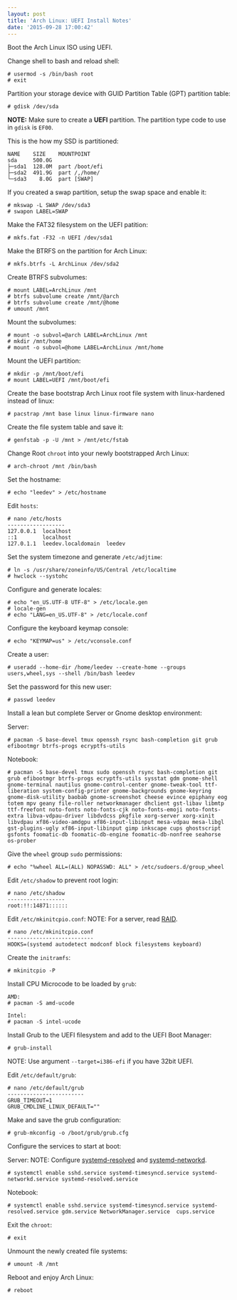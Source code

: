 ```yaml
---
layout: post
title: 'Arch Linux: UEFI Install Notes'
date: '2015-09-28 17:00:42'
---
```


Boot the Arch Linux ISO using UEFI.

Change shell to bash and reload shell:

```
# usermod -s /bin/bash root
# exit
```

Partition your storage device with GUID Partition Table (GPT) partition table:

```
# gdisk /dev/sda
```
__NOTE:__ Make sure to create a __UEFI__ partition.  The partition type code to use in `gdisk` is `EF00`.

This is the how my SSD is partitioned:

```
NAME    SIZE    MOUNTPOINT
sda     500.0G
├─sda1  128.0M  part /boot/efi
├─sda2  491.9G  part /,/home/
└─sda3    8.0G  part [SWAP]
```

If you created a swap partition, setup the swap space and enable it:

```
# mkswap -L SWAP /dev/sda3
# swapon LABEL=SWAP
```

Make the FAT32 filesystem on the UEFI patition:

```
# mkfs.fat -F32 -n UEFI /dev/sda1
```

Make the BTRFS on the partition for Arch Linux:

```
# mkfs.btrfs -L ArchLinux /dev/sda2
```

Create BTRFS subvolumes:

```
# mount LABEL=ArchLinux /mnt
# btrfs subvolume create /mnt/@arch
# btrfs subvolume create /mnt/@home
# umount /mnt
```

Mount the subvolumes:

```
# mount -o subvol=@arch LABEL=ArchLinux /mnt
# mkdir /mnt/home
# mount -o subvol=@home LABEL=ArchLinux /mnt/home
```

Mount the UEFI partition:

```
# mkdir -p /mnt/boot/efi
# mount LABEL=UEFI /mnt/boot/efi
```

Create the base bootstrap Arch Linux root file system with linux-hardened instead of linux:

```
# pacstrap /mnt base linux linux-firmware nano
```

Create the file system table and save it:

```
# genfstab -p -U /mnt > /mnt/etc/fstab
```

Change Root `chroot` into your newly bootstrapped Arch Linux:

```
# arch-chroot /mnt /bin/bash
```

Set the hostname:

```
# echo "leedev" > /etc/hostname
```

Edit `hosts`:

```
# nano /etc/hosts
------------------
127.0.0.1  localhost
::1        localhost
127.0.1.1  leedev.localdomain  leedev
```

Set the system timezone and generate `/etc/adjtime`:

```
# ln -s /usr/share/zoneinfo/US/Central /etc/localtime
# hwclock --systohc
```

Configure and generate locales:

```
# echo "en_US.UTF-8 UTF-8" > /etc/locale.gen
# locale-gen
# echo "LANG=en_US.UTF-8" > /etc/locale.conf
```

Configure the keyboard keymap console:

```
# echo "KEYMAP=us" > /etc/vconsole.conf
```

Create a user:

```
# useradd --home-dir /home/leedev --create-home --groups users,wheel,sys --shell /bin/bash leedev
```

Set the password for this new user:

```
# passwd leedev
```

Install a lean but complete Server or Gnome desktop environment:

Server:

```
# pacman -S base-devel tmux openssh rsync bash-completion git grub efibootmgr btrfs-progs ecryptfs-utils
```

Notebook:

```
# pacman -S base-devel tmux sudo openssh rsync bash-completion git grub efibootmgr btrfs-progs ecryptfs-utils sysstat gdm gnome-shell gnome-terminal nautilus gnome-control-center gnome-tweak-tool ttf-liberation system-config-printer gnome-backgrounds gnome-keyring gnome-disk-utility baobab gnome-screenshot cheese evince epiphany eog totem mpv geany file-roller networkmanager dhclient gst-libav libmtp ttf-freefont noto-fonts noto-fonts-cjk noto-fonts-emoji noto-fonts-extra libva-vdpau-driver libdvdcss pkgfile xorg-server xorg-xinit libvdpau xf86-video-amdgpu xf86-input-libinput mesa-vdpau mesa-libgl gst-plugins-ugly xf86-input-libinput gimp inkscape cups ghostscript gsfonts foomatic-db foomatic-db-engine foomatic-db-nonfree seahorse os-prober
```

Give the `wheel` group `sudo` permissions:

```
# echo "%wheel ALL=(ALL) NOPASSWD: ALL" > /etc/sudoers.d/group_wheel
```

Edit `/etc/shadow` to prevent root login:

```
# nano /etc/shadow
------------------
root:!!:14871::::::
```

Edit `/etc/mkinitcpio.conf`:
NOTE: For a server, read [RAID](https://wiki.archlinux.org/index.php/RAID).

```
# nano /etc/mkinitcpio.conf
---------------------------
HOOKS=(systemd autodetect modconf block filesystems keyboard)
```

Create the `initramfs`:

```
# mkinitcpio -P
```

Install CPU Microcode to be loaded by `grub`:
```
AMD:
# pacman -S amd-ucode

Intel:
# pacman -S intel-ucode
```

Install Grub to the UEFI filesystem and add to the UEFI Boot Manager:

```
# grub-install
```
NOTE: Use argument `--target=i386-efi` if you have 32bit UEFI.

Edit `/etc/default/grub`:

```
# nano /etc/default/grub
------------------------
GRUB_TIMEOUT=1
GRUB_CMDLINE_LINUX_DEFAULT=""
```

Make and save the grub configuration:

```
# grub-mkconfig -o /boot/grub/grub.cfg
```

Configure the services to start at boot:

Server:
NOTE: Configure [systemd-resolved](https://wiki.archlinux.org/index.php/Systemd-resolved) and [systemd-networkd](https://wiki.archlinux.org/index.php/Systemd-networkd).

```
# systemctl enable sshd.service systemd-timesyncd.service systemd-networkd.service systemd-resolved.service
```

Notebook:

```
# systemctl enable sshd.service systemd-timesyncd.service systemd-resolved.service gdm.service NetworkManager.service  cups.service
```

Exit the `chroot`:

```
# exit
```

Unmount the newly created file systems:

```
# umount -R /mnt
```

Reboot and enjoy Arch Linux:

```
# reboot
```
